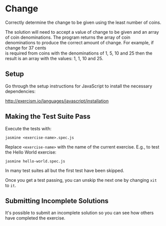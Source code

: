 # Change

Correctly determine the change to be given using the least number of coins.

The solution will need to accept a value of change to be given and an array of
coin denominations.   The program returns the array of coin denominations to
produce the correct amount of change.  For example, if change for 37 cents  
is required from coins with the denominations of 1, 5, 10 and 25 then the
result is an array with the values: 1, 1, 10 and 25.

## Setup

Go through the setup instructions for JavaScript to
install the necessary dependencies:

http://exercism.io/languages/javascript/installation

## Making the Test Suite Pass

Execute the tests with:

    jasmine <exercise-name>.spec.js

Replace `<exercise-name>` with the name of the current exercise. E.g., to
test the Hello World exercise:

    jasmine hello-world.spec.js

In many test suites all but the first test have been skipped.

Once you get a test passing, you can unskip the next one by
changing `xit` to `it`.


## Submitting Incomplete Solutions
It's possible to submit an incomplete solution so you can see how others have completed the exercise.
